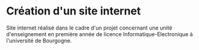# Création d'un site internet
Site internet réalisé dans le cadre d'un projet concernant une unité d'enseignement en première année de licence Informatique-Electronique à l'université de Bourgogne.
